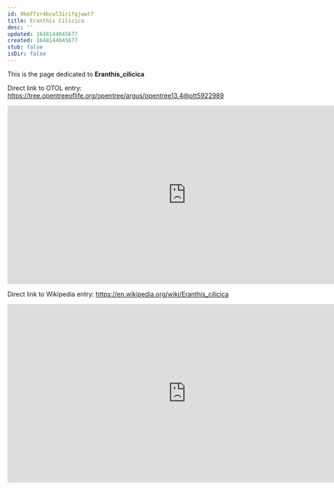 ```yaml
---
id: 9kmf7zr4bcwl3irifqjwwt7
title: Eranthis Cilicica
desc: ''
updated: 1648144045677
created: 1648144045677
stub: false
isDir: false
---
```

This is the page dedicated to **Eranthis_cilicica**


Direct link to OTOL entry: https://tree.opentreeoflife.org/opentree/argus/opentree13.4@ott5922989



<html>
    <body>
    <iframe src="https://tree.opentreeoflife.org/opentree/argus/opentree13.4@ott5922989"
    width="800" height="400" frameborder="0" allowfullscreen> </iframe>
    </body>
</html>
    


Direct link to Wikipedia entry: https://en.wikipedia.org/wiki/Eranthis_cilicica



<html>
    <body>
    <iframe src="https://en.wikipedia.org/wiki/Eranthis_cilicica"
    width="800" height="400" frameborder="0" allowfullscreen> </iframe>
    </body>
</html>
    
